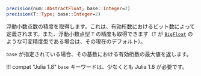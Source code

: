 ```julia
precision(num::AbstractFloat; base::Integer=2)
precision(T::Type; base::Integer=2)
```

浮動小数点数の精度を取得します。これは、有効桁数におけるビット数によって定義されます。また、浮動小数点型 `T` の精度も取得できます（`T` が [`BigFloat`](@ref) のような可変精度型である場合は、その現在のデフォルト）。

`base` が指定されている場合、その基数における有効桁数の最大値を返します。

!!! compat "Julia 1.8"
    `base` キーワードは、少なくとも Julia 1.8 が必要です。

